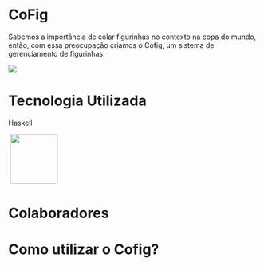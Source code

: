 # CoFig

  Sabemos a importância de colar figurinhas no contexto na copa do mundo, então, com essa preocupação criamos o Cofig, um sistema de gerenciamento de figurinhas.
  
  
<img src="/src/arquivos/imagem/cofig.png">

# Tecnologia Utilizada

  Haskell 
  
  
<img scr="./Funcional/src/imagem/cofig.png">

<img src="https://cdn-icons-png.flaticon.com/512/5968/5968259.png" height="100" width="95"> 


# Colaboradores


  


# Como utilizar o Cofig?
